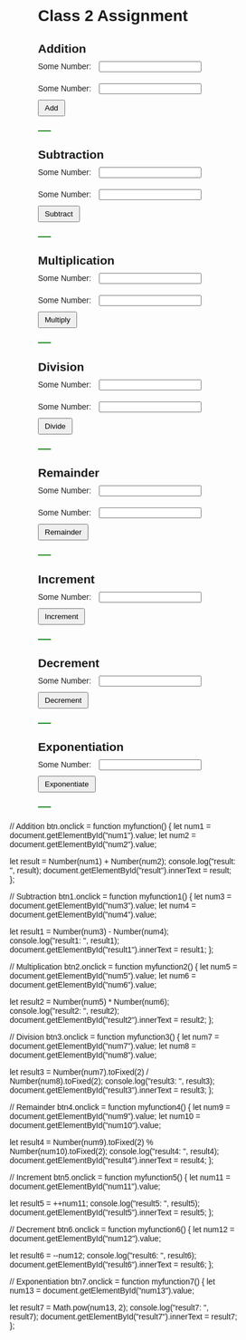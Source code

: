   <head>
    <meta charset="UTF-8" />
    <meta http-equiv="X-UA-Compatible" content="IE=edge" />
    <meta name="viewport" content="width=device-width, initial-scale=1.0" />
    <link rel="stylesheet" href="style.css" />
 
  </head>

  <body>
    <div class="main">
      <div class="calc">
        <h1>Class 2 Assignment</h1>
        <h2>Addition</h2>
        Some Number: <input type="number" id="num1" />
        <br />
        Some Number: <input type="number" id="num2" />
        <br />
        <button id="btn">Add</button>
        <br />
        <h1 id="result"></h1>
      </div>
      <div class="calc">
        <h2>Subtraction</h2>
        Some Number: <input type="number" id="num3" />
        <br />
        Some Number: <input type="number" id="num4" />
        <br />
        <button id="btn1">Subtract</button>
        <br />
        <h1 id="result1"></h1>
      </div>
      <div class="calc">
        <h2>Multiplication</h2>
        Some Number: <input type="number" id="num5" />
        <br />
        Some Number: <input type="number" id="num6" />
        <br />
        <button id="btn2">Multiply</button>
        <br />
        <h1 id="result2"></h1>
      </div>
      <div class="calc">
        <h2>Division</h2>
        Some Number: <input type="number" id="num7" />
        <br />
        Some Number: <input type="number" id="num8" />
        <br />
        <button id="btn3">Divide</button>
        <br />
        <h1 id="result3"></h1>
      </div>
      <div class="calc">
        <h2>Remainder</h2>
        Some Number: <input type="number" id="num9" />
        <br />
        Some Number: <input type="number" id="num10" />
        <br />
        <button id="btn4">Remainder</button>
        <br />
        <h1 id="result4"></h1>
      </div>
      <div class="calc">
        <h2>Increment</h2>
        Some Number: <input type="number" id="num11" />
        <br />
        <button id="btn5">Increment</button>
        <br />
        <h1 id="result5"></h1>
      </div>
      <div class="calc">
        <h2>Decrement</h2>
        Some Number: <input type="number" id="num12" />
        <br />
        <button id="btn6">Decrement</button>
        <br />
        <h1 id="result6"></h1>
      </div>
      <div class="calc">
        <h2>Exponentiation</h2>
        Some Number: <input type="number" id="num13" />
        <br />
        <button id="btn7">Exponentiate</button>
        <br />
        <h1 id="result7"></h1>
      </div>
    </div>
  <script src="script.md"></script>
  </body>



<style>
  @import url("https://fonts.googleapis.com/css2?family=Oswald:wght@200;300;400;500;600;700&display=swap");

* {
  box-sizing: border-box;
  margin: 0;
  padding: 0;
  font-family: "Oswald", sans-serif;
}

input {
  margin: 10px;
}

.main {
  margin: 25px;
}

.calc {
  margin: 25px;
}

#btn,
#btn1,
#btn2,
#btn3,
#btn4,
#btn5,
#btn6,
#btn7 {
  padding: 5px 10px;
}

#result,
#result1,
#result2,
#result3,
#result4,
#result5,
#result6,
#result7 {
  border: 1px solid forestgreen;
  width: 7.5%;
  text-align: center;
  margin: 25px 0;
}
</style>      

// Addition
btn.onclick = function myfunction() {
  let num1 = document.getElementById("num1").value;
  let num2 = document.getElementById("num2").value;

  let result = Number(num1) + Number(num2);
  console.log("result: ", result);
  document.getElementById("result").innerText = result;
};

// Subtraction
btn1.onclick = function myfunction1() {
  let num3 = document.getElementById("num3").value;
  let num4 = document.getElementById("num4").value;

  let result1 = Number(num3) - Number(num4);
  console.log("result1: ", result1);
  document.getElementById("result1").innerText = result1;
};

// Multiplication
btn2.onclick = function myfunction2() {
  let num5 = document.getElementById("num5").value;
  let num6 = document.getElementById("num6").value;

  let result2 = Number(num5) * Number(num6);
  console.log("result2: ", result2);
  document.getElementById("result2").innerText = result2;
};

// Division
btn3.onclick = function myfunction3() {
  let num7 = document.getElementById("num7").value;
  let num8 = document.getElementById("num8").value;

  let result3 = Number(num7).toFixed(2) / Number(num8).toFixed(2);
  console.log("result3: ", result3);
  document.getElementById("result3").innerText = result3;
};

// Remainder
btn4.onclick = function myfunction4() {
  let num9 = document.getElementById("num9").value;
  let num10 = document.getElementById("num10").value;

  let result4 = Number(num9).toFixed(2) % Number(num10).toFixed(2);
  console.log("result4: ", result4);
  document.getElementById("result4").innerText = result4;
};

// Increment
btn5.onclick = function myfunction5() {
  let num11 = document.getElementById("num11").value;

  let result5 = ++num11;
  console.log("result5: ", result5);
  document.getElementById("result5").innerText = result5;
};

// Decrement
btn6.onclick = function myfunction6() {
  let num12 = document.getElementById("num12").value;

  let result6 = --num12;
  console.log("result6: ", result6);
  document.getElementById("result6").innerText = result6;
};

// Exponentiation
btn7.onclick = function myfunction7() {
  let num13 = document.getElementById("num13").value;

  let result7 = Math.pow(num13, 2);
  console.log("result7: ", result7);
  document.getElementById("result7").innerText = result7;
};


